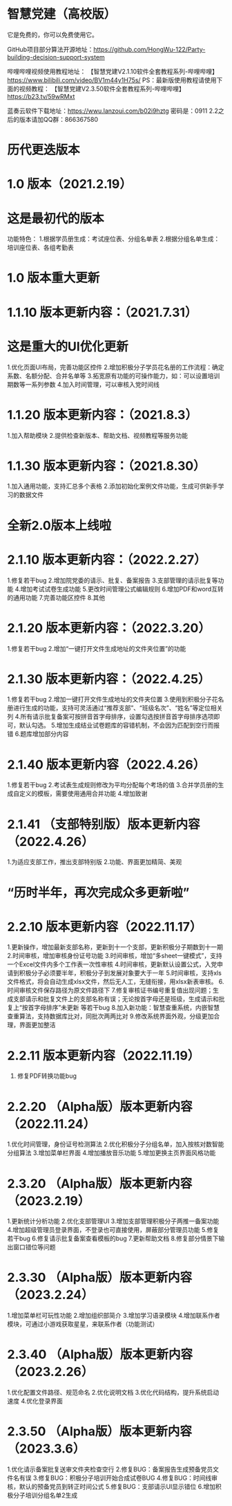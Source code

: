 # 智慧党建（高校版）

它是免费的，你可以免费使用它。

GitHub项目部分算法开源地址：https://github.com/HongWu-122/Party-building-decision-support-system

哔哩哔哩视频使用教程地址：
【智慧党建V2.1.10软件全套教程系列-哔哩哔哩】 https://www.bilibili.com/video/BV1m44y1H75s/
PS：最新版使用教程请使用下面的视频教程：
【智慧党建V2.3.50软件全套教程系列-哔哩哔哩】 https://b23.tv/59wRMxt

蓝奏云软件下载地址：https://wwu.lanzoui.com/b02i9hztg  密码是：0911
2.2之后的版本请加QQ群：866367580


# 历代更迭版本

# 1.0 版本（2021.2.19）
# 这是最初代的版本
功能特色：
1.根据学员册生成：考试座位表、分组名单表
2.根据分组名单生成：培训座位表、各组考勤表

# 1.0 版本重大更新

# 1.1.10 版本更新内容：（2021.7.31）
# 这是重大的UI优化更新
1.优化页面UI布局，完善功能区控件
2.增加积极分子学员花名册的工作流程：确定系数、名额分配、合并名单等
3.拓宽原有功能的可操作能力，如：可以设置培训期数等一系列参数
4.加入时间管理，可以审核入党时间线

# 1.1.20 版本更新内容：（2021.8.3）
1.加入帮助模块
2.提供检查新版本、帮助文档、视频教程等服务功能

# 1.1.30 版本更新内容：（2021.8.30）
1.加入通用功能，支持汇总多个表格
2.添加初始化案例文件功能，生成可供新手学习的数据文件

# 全新2.0版本上线啦

# 2.1.10 版本更新内容：（2022.2.27）
1.修复若干bug
2.增加院党委的请示、批复、备案报告
3.支部管理的请示批复等功能
4.增加考试试卷生成功能
5.更改时间管理公式编辑规则
6.增加PDF和word互转的通用功能
7.完善功能区控件
8.其他

# 2.1.20 版本更新内容：（2022.3.20）
1.修复若干bug
2.增加“一键打开文件生成地址的文件夹位置”的功能

# 2.1.30 版本更新内容：（2022.4.25）
1.修复若干bug
2.增加一键打开文件生成地址的文件夹位置
3.使用到积极分子花名册进行生成的功能，支持可灵活通过“推荐支部”、“班级名次”、“姓名”等定位相关列
4.所有请示批复备案可按拼音首字母排序，设置勾选按拼音首字母排序选项即可，默认勾选。
5.增加生成结业试卷题库的容错机制，不会因为匹配到空行而报错
6.题库增加部分内容

# 2.1.40 版本更新内容（2022.4.26）
1.修复若干bug
2.考试表生成规则修改为平均分配每个考场的值
3.合并学员册的生成自定义的模板，需要使用通用合并功能
4.增加致谢

# 2.1.41 （支部特别版）版本更新内容（2022.4.26）
1.为适应支部工作，推出支部特别版
2.功能、界面更加精简、美观

# “历时半年，再次完成众多更新啦”

# 2.2.10 版本更新内容（2022.11.17）
1.更新操作，增加最新支部名称，更新到十一个支部，更新积极分子期数到十一期
2.时间审核，增加审核身份证号功能
3.时间审核，增加“多sheet一键模式”，支持一个Excel文件内多个工作表一次性审核
4.时间审核，更新默认设置公式，入党申请到积极分子必须要半年，积极分子到发展对象要大于一年
5.时间审核，支持xls文件格式，将会自动生成xlsx文件，然后无人工，无缝衔接，用xlsx新表审核。
6.时间审核文件保存路径为原文件路径下
7.修复审核证书编号重复值出现问题；生成支部请示和批复文件上的支部名称有误；无论按首字母还是班级，生成请示和批复上“按首字母排序”未更新 等若干bug
8.加入新功能：智慧查重系统，内嵌智慧查重算法，支持数据库比对，同批次两两比对
9.修改系统界面外观，分级更加合理，界面更加整洁

# 2.2.11 版本更新内容（2022.11.19）
1. 修复PDF转换功能bug

# 2.2.20 （Alpha版）版本更新内容（2022.11.24）
1.优化时间管理，身份证号检测算法
2.优化积极分子分组名单，加入按核对数智能分组算法
3.增加菜单栏界面
4.增加播放音乐功能
5.增加更换主页界面风格功能

# 2.3.20 （Alpha版）版本更新内容（2023.2.19）
1.更新统计分析功能
2.优化支部管理UI
3.增加支部管理积极分子两推一备案功能
4.增加超级管理员登录界面，不登录也可直接使用，屏蔽部分管理员功能
5.修复若干bug
6.修复请示批复备案查看模板的bug
7.更新帮助文档
8.修复部分情景下输出窗口错位等问题

# 2.3.30 （Alpha版）版本更新内容（2023.2.24）
1.增加菜单栏可玩性功能
2.增加组织部简介
3.增加学习语录模块
4.增加联系作者模块，可通过小游戏获取星星，来联系作者（功能测试）

# 2.3.40 （Alpha版）版本更新内容（2023.2.26）
1.优化配置文件路径、规范命名
2.优化说明文档
3.优化代码结构，提升系统启动速度
4.优化登录界面

# 2.3.50 （Alpha版）版本更新内容（2023.3.6）
1.优化请示备案批复送审文件夹检查空行
2.修复BUG：备案报告生成预备党员文件名有误
3.修复BUG：积极分子培训开始合成试卷BUG
4.修复BUG：时间线审核，默认的预备党员到转正时间公式
5.修复BUG：支部请示UI显示错位
6.增加积极分子培训分组名单2生成


